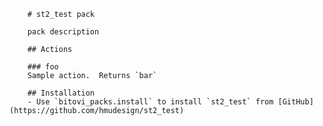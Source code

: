 
        # st2_test pack

        pack description

        ## Actions

        ### foo
        Sample action.  Returns `bar`

        ## Installation
        - Use `bitovi_packs.install` to install `st2_test` from [GitHub](https://github.com/hmudesign/st2_test)        
        